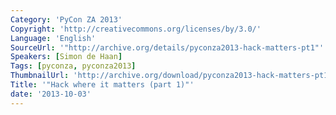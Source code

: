 ```yaml
---
Category: 'PyCon ZA 2013'
Copyright: 'http://creativecommons.org/licenses/by/3.0/'
Language: 'English'
SourceUrl: '"http://archive.org/details/pyconza2013-hack-matters-pt1"'
Speakers: [Simon de Haan]
Tags: [pyconza, pyconza2013]
ThumbnailUrl: 'http://archive.org/download/pyconza2013-hack-matters-pt1/pyconza2013-hack-matters-pt1.thumbs/pyconza2013-hack-matters-pt1_002790.jpg'
Title: '"Hack where it matters (part 1)"'
date: '2013-10-03'
---
```


